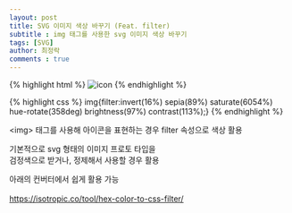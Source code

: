 ```yaml
---
layout: post
title: SVG 이미지 색상 바꾸기 (Feat. filter)
subtitle : img 태그를 사용한 svg 이미지 색상 바꾸기
tags: [SVG]
author: 최정락
comments : true
---
```


{% highlight html %}
<img class="icon" src="icon.svg" alt="icon">
{% endhighlight %}

{% highlight css %}
img{filter:invert(16%) sepia(89%) saturate(6054%) hue-rotate(358deg) brightness(97%) contrast(113%);}
{% endhighlight %}

&lt;img&gt; 태그를 사용해 아이콘을 표현하는 경우 filter 속성으로 색상 활용

기본적으로 svg 형태의 이미지 프로토 타입을  
검정색으로 받거나, 정제해서 사용할 경우 활용  

아래의 컨버터에서 쉽게 활용 가능  
<br>
<https://isotropic.co/tool/hex-color-to-css-filter/>